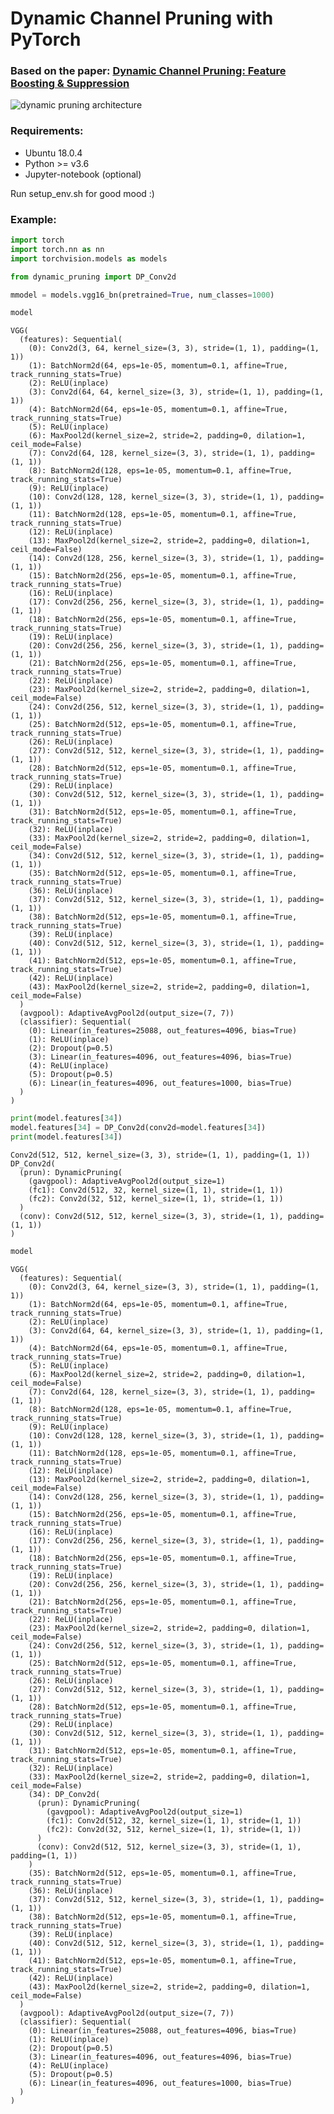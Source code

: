 # Dynamic Channel Pruning with PyTorch
### Based on the paper: [Dynamic Channel Pruning: Feature Boosting & Suppression](https://arxiv.org/pdf/1810.05331.pdf)
![dynamic pruning architecture](https://raw.githubusercontent.com/deathboydmi/DynamicChannelPruning/master/DP_architecture.png)

### Requirements:
* Ubuntu 18.0.4
* Python >= v3.6
* Jupyter-notebook (optional)

Run setup_env.sh for good mood :)

### Example:


```python
import torch
import torch.nn as nn
import torchvision.models as models

from dynamic_pruning import DP_Conv2d

mmodel = models.vgg16_bn(pretrained=True, num_classes=1000)

model
```




    VGG(
      (features): Sequential(
        (0): Conv2d(3, 64, kernel_size=(3, 3), stride=(1, 1), padding=(1, 1))
        (1): BatchNorm2d(64, eps=1e-05, momentum=0.1, affine=True, track_running_stats=True)
        (2): ReLU(inplace)
        (3): Conv2d(64, 64, kernel_size=(3, 3), stride=(1, 1), padding=(1, 1))
        (4): BatchNorm2d(64, eps=1e-05, momentum=0.1, affine=True, track_running_stats=True)
        (5): ReLU(inplace)
        (6): MaxPool2d(kernel_size=2, stride=2, padding=0, dilation=1, ceil_mode=False)
        (7): Conv2d(64, 128, kernel_size=(3, 3), stride=(1, 1), padding=(1, 1))
        (8): BatchNorm2d(128, eps=1e-05, momentum=0.1, affine=True, track_running_stats=True)
        (9): ReLU(inplace)
        (10): Conv2d(128, 128, kernel_size=(3, 3), stride=(1, 1), padding=(1, 1))
        (11): BatchNorm2d(128, eps=1e-05, momentum=0.1, affine=True, track_running_stats=True)
        (12): ReLU(inplace)
        (13): MaxPool2d(kernel_size=2, stride=2, padding=0, dilation=1, ceil_mode=False)
        (14): Conv2d(128, 256, kernel_size=(3, 3), stride=(1, 1), padding=(1, 1))
        (15): BatchNorm2d(256, eps=1e-05, momentum=0.1, affine=True, track_running_stats=True)
        (16): ReLU(inplace)
        (17): Conv2d(256, 256, kernel_size=(3, 3), stride=(1, 1), padding=(1, 1))
        (18): BatchNorm2d(256, eps=1e-05, momentum=0.1, affine=True, track_running_stats=True)
        (19): ReLU(inplace)
        (20): Conv2d(256, 256, kernel_size=(3, 3), stride=(1, 1), padding=(1, 1))
        (21): BatchNorm2d(256, eps=1e-05, momentum=0.1, affine=True, track_running_stats=True)
        (22): ReLU(inplace)
        (23): MaxPool2d(kernel_size=2, stride=2, padding=0, dilation=1, ceil_mode=False)
        (24): Conv2d(256, 512, kernel_size=(3, 3), stride=(1, 1), padding=(1, 1))
        (25): BatchNorm2d(512, eps=1e-05, momentum=0.1, affine=True, track_running_stats=True)
        (26): ReLU(inplace)
        (27): Conv2d(512, 512, kernel_size=(3, 3), stride=(1, 1), padding=(1, 1))
        (28): BatchNorm2d(512, eps=1e-05, momentum=0.1, affine=True, track_running_stats=True)
        (29): ReLU(inplace)
        (30): Conv2d(512, 512, kernel_size=(3, 3), stride=(1, 1), padding=(1, 1))
        (31): BatchNorm2d(512, eps=1e-05, momentum=0.1, affine=True, track_running_stats=True)
        (32): ReLU(inplace)
        (33): MaxPool2d(kernel_size=2, stride=2, padding=0, dilation=1, ceil_mode=False)
        (34): Conv2d(512, 512, kernel_size=(3, 3), stride=(1, 1), padding=(1, 1))
        (35): BatchNorm2d(512, eps=1e-05, momentum=0.1, affine=True, track_running_stats=True)
        (36): ReLU(inplace)
        (37): Conv2d(512, 512, kernel_size=(3, 3), stride=(1, 1), padding=(1, 1))
        (38): BatchNorm2d(512, eps=1e-05, momentum=0.1, affine=True, track_running_stats=True)
        (39): ReLU(inplace)
        (40): Conv2d(512, 512, kernel_size=(3, 3), stride=(1, 1), padding=(1, 1))
        (41): BatchNorm2d(512, eps=1e-05, momentum=0.1, affine=True, track_running_stats=True)
        (42): ReLU(inplace)
        (43): MaxPool2d(kernel_size=2, stride=2, padding=0, dilation=1, ceil_mode=False)
      )
      (avgpool): AdaptiveAvgPool2d(output_size=(7, 7))
      (classifier): Sequential(
        (0): Linear(in_features=25088, out_features=4096, bias=True)
        (1): ReLU(inplace)
        (2): Dropout(p=0.5)
        (3): Linear(in_features=4096, out_features=4096, bias=True)
        (4): ReLU(inplace)
        (5): Dropout(p=0.5)
        (6): Linear(in_features=4096, out_features=1000, bias=True)
      )
    )




```python
print(model.features[34])
model.features[34] = DP_Conv2d(conv2d=model.features[34])
print(model.features[34])
```

    Conv2d(512, 512, kernel_size=(3, 3), stride=(1, 1), padding=(1, 1))
    DP_Conv2d(
      (prun): DynamicPruning(
        (gavgpool): AdaptiveAvgPool2d(output_size=1)
        (fc1): Conv2d(512, 32, kernel_size=(1, 1), stride=(1, 1))
        (fc2): Conv2d(32, 512, kernel_size=(1, 1), stride=(1, 1))
      )
      (conv): Conv2d(512, 512, kernel_size=(3, 3), stride=(1, 1), padding=(1, 1))
    )



```python
model
```




    VGG(
      (features): Sequential(
        (0): Conv2d(3, 64, kernel_size=(3, 3), stride=(1, 1), padding=(1, 1))
        (1): BatchNorm2d(64, eps=1e-05, momentum=0.1, affine=True, track_running_stats=True)
        (2): ReLU(inplace)
        (3): Conv2d(64, 64, kernel_size=(3, 3), stride=(1, 1), padding=(1, 1))
        (4): BatchNorm2d(64, eps=1e-05, momentum=0.1, affine=True, track_running_stats=True)
        (5): ReLU(inplace)
        (6): MaxPool2d(kernel_size=2, stride=2, padding=0, dilation=1, ceil_mode=False)
        (7): Conv2d(64, 128, kernel_size=(3, 3), stride=(1, 1), padding=(1, 1))
        (8): BatchNorm2d(128, eps=1e-05, momentum=0.1, affine=True, track_running_stats=True)
        (9): ReLU(inplace)
        (10): Conv2d(128, 128, kernel_size=(3, 3), stride=(1, 1), padding=(1, 1))
        (11): BatchNorm2d(128, eps=1e-05, momentum=0.1, affine=True, track_running_stats=True)
        (12): ReLU(inplace)
        (13): MaxPool2d(kernel_size=2, stride=2, padding=0, dilation=1, ceil_mode=False)
        (14): Conv2d(128, 256, kernel_size=(3, 3), stride=(1, 1), padding=(1, 1))
        (15): BatchNorm2d(256, eps=1e-05, momentum=0.1, affine=True, track_running_stats=True)
        (16): ReLU(inplace)
        (17): Conv2d(256, 256, kernel_size=(3, 3), stride=(1, 1), padding=(1, 1))
        (18): BatchNorm2d(256, eps=1e-05, momentum=0.1, affine=True, track_running_stats=True)
        (19): ReLU(inplace)
        (20): Conv2d(256, 256, kernel_size=(3, 3), stride=(1, 1), padding=(1, 1))
        (21): BatchNorm2d(256, eps=1e-05, momentum=0.1, affine=True, track_running_stats=True)
        (22): ReLU(inplace)
        (23): MaxPool2d(kernel_size=2, stride=2, padding=0, dilation=1, ceil_mode=False)
        (24): Conv2d(256, 512, kernel_size=(3, 3), stride=(1, 1), padding=(1, 1))
        (25): BatchNorm2d(512, eps=1e-05, momentum=0.1, affine=True, track_running_stats=True)
        (26): ReLU(inplace)
        (27): Conv2d(512, 512, kernel_size=(3, 3), stride=(1, 1), padding=(1, 1))
        (28): BatchNorm2d(512, eps=1e-05, momentum=0.1, affine=True, track_running_stats=True)
        (29): ReLU(inplace)
        (30): Conv2d(512, 512, kernel_size=(3, 3), stride=(1, 1), padding=(1, 1))
        (31): BatchNorm2d(512, eps=1e-05, momentum=0.1, affine=True, track_running_stats=True)
        (32): ReLU(inplace)
        (33): MaxPool2d(kernel_size=2, stride=2, padding=0, dilation=1, ceil_mode=False)
        (34): DP_Conv2d(
          (prun): DynamicPruning(
            (gavgpool): AdaptiveAvgPool2d(output_size=1)
            (fc1): Conv2d(512, 32, kernel_size=(1, 1), stride=(1, 1))
            (fc2): Conv2d(32, 512, kernel_size=(1, 1), stride=(1, 1))
          )
          (conv): Conv2d(512, 512, kernel_size=(3, 3), stride=(1, 1), padding=(1, 1))
        )
        (35): BatchNorm2d(512, eps=1e-05, momentum=0.1, affine=True, track_running_stats=True)
        (36): ReLU(inplace)
        (37): Conv2d(512, 512, kernel_size=(3, 3), stride=(1, 1), padding=(1, 1))
        (38): BatchNorm2d(512, eps=1e-05, momentum=0.1, affine=True, track_running_stats=True)
        (39): ReLU(inplace)
        (40): Conv2d(512, 512, kernel_size=(3, 3), stride=(1, 1), padding=(1, 1))
        (41): BatchNorm2d(512, eps=1e-05, momentum=0.1, affine=True, track_running_stats=True)
        (42): ReLU(inplace)
        (43): MaxPool2d(kernel_size=2, stride=2, padding=0, dilation=1, ceil_mode=False)
      )
      (avgpool): AdaptiveAvgPool2d(output_size=(7, 7))
      (classifier): Sequential(
        (0): Linear(in_features=25088, out_features=4096, bias=True)
        (1): ReLU(inplace)
        (2): Dropout(p=0.5)
        (3): Linear(in_features=4096, out_features=4096, bias=True)
        (4): ReLU(inplace)
        (5): Dropout(p=0.5)
        (6): Linear(in_features=4096, out_features=1000, bias=True)
      )
    )


